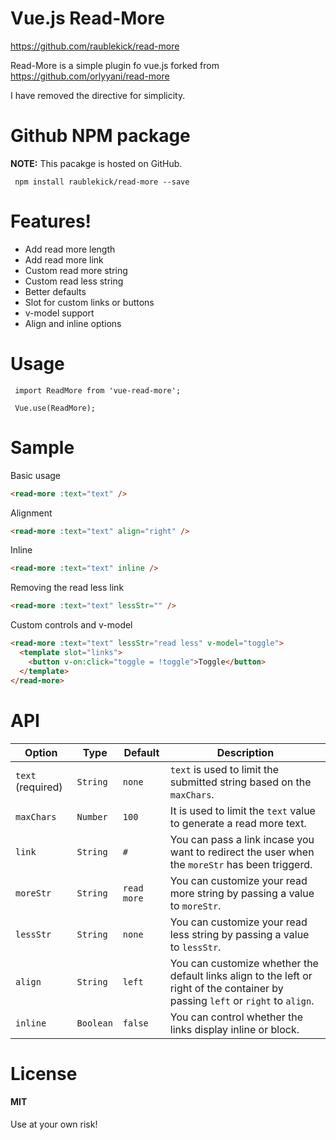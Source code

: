 # Vue.js Read-More

https://github.com/raublekick/read-more

Read-More is a simple plugin fo vue.js forked from https://github.com/orlyyani/read-more

I have removed the directive for simplicity.

# Github NPM package

__NOTE:__ This pacakge is hosted on GitHub.

```
 npm install raublekick/read-more --save
```

# Features!

  - Add read more length
  - Add read more link
  - Custom read more string
  - Custom read less string
  - Better defaults
  - Slot for custom links or buttons
  - v-model support
  - Align and inline options

# Usage

```
 import ReadMore from 'vue-read-more';
 
 Vue.use(ReadMore);
```

# Sample

Basic usage
```html
<read-more :text="text" />
```
Alignment
```html
<read-more :text="text" align="right" />
```
Inline
```html
<read-more :text="text" inline />
```
Removing the read less link
```html
<read-more :text="text" lessStr="" />
```
Custom controls and v-model
```html
<read-more :text="text" lessStr="read less" v-model="toggle">
  <template slot="links">
    <button v-on:click="toggle = !toggle">Toggle</button>
  </template>
</read-more>
```


# API


| Option | Type | Default | Description |
|--------|------|---------|-------------|
| `text` (required) | `String` | `none` | `text` is used to limit the submitted string based on the `maxChars`.| 
| `maxChars` | `Number` | `100` | It is used to limit the `text` value to generate a read more text. |
| `link` | `String` | `#` | You can pass a link incase you want to redirect the user when the `moreStr` has been triggerd.
| `moreStr` | `String` | `read more` | You can customize your read more string by passing a value to `moreStr`.
| `lessStr` | `String` | `none` | You can customize your read less string by passing a value to `lessStr`.
| `align` | `String` | `left` | You can customize whether the default links align to the left or right of the container by passing `left` or `right` to `align`.
| `inline` | `Boolean` | `false` | You can control whether the links display inline or block.


# License

#### MIT
Use at your own risk!

